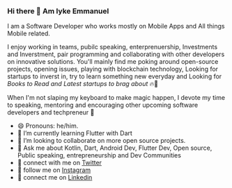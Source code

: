 ### Hi there 👋 Am Iyke Emmanuel

I am a Software Developer who works mostly on Mobile Apps and All things Mobile related. 

I enjoy working in teams, pubilc speaking, enterprenuership, Investments and Inverstment, pair programming and collaborating with other developers on innovative solutions. You'll mainly find me poking around open-source projects, opening issues, playing with blockchain technology, Looking for startups to inverst in, try to learn something new everyday and Looking for *Books to Read and Latest startups to brag about* 🔥🚀

When I'm not slaping my keyboard to make magic happen, I devote my time to speaking, mentoring and encouraging other upcoming software developers and techpreneur 🤗

* 😄 Pronouns: he/him.
* 🌱 I’m currently learning Flutter with Dart
* 👯 I’m looking to collaborate on more open source projects.
* 💬 Ask me about Kotlin, Dart, Android Dev, Flutter Dev, Open source, Public speaking, entrepreneurship and Dev Communities
* 👋 connect with me on [Twitter](https://twitter.com/EmmanuelDav_K)
* 👋 follow me on [Instagram](https://www.instagram.com/emmanueldav_k/)
* 👋 connect me on [Linkedin](https://www.linkedin.com/in/emmanueldavk)

